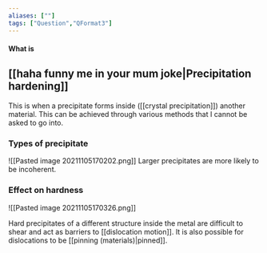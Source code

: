```yaml
---
aliases: [""]
tags: ["Question","QFormat3"]
---
```


#### What is
## [[haha funny me in your mum joke|Precipitation hardening]]
This is when a precipitate forms inside ([[crystal precipitation]]) another material. This can be achieved through various methods that I cannot be asked to go into.

### Types of precipitate
![[Pasted image 20211105170202.png]]
Larger precipitates are more likely to be incoherent.

### Effect on hardness
![[Pasted image 20211105170326.png]]

Hard precipitates of a different structure inside the metal are difficult to shear and act as barriers to [[dislocation motion]].
It is also possible for dislocations to be [[pinning (materials)|pinned]].